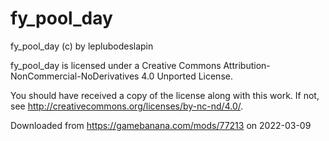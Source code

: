 # fy_pool_day

fy_pool_day (c) by leplubodeslapin

fy_pool_day is licensed under a
Creative Commons Attribution-NonCommercial-NoDerivatives 4.0 Unported License.

You should have received a copy of the license along with this
work. If not, see <http://creativecommons.org/licenses/by-nc-nd/4.0/>.

Downloaded from https://gamebanana.com/mods/77213 on 2022-03-09